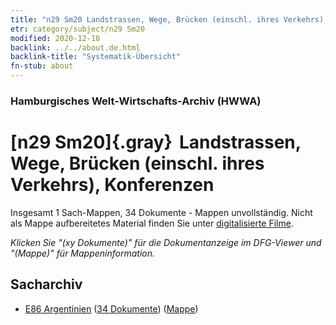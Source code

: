```yaml
---
title: "n29 Sm20 Landstrassen, Wege, Brücken (einschl. ihres Verkehrs), Konferenzen"
etr: category/subject/n29 Sm20
modified: 2020-12-18
backlink: ../../about.de.html
backlink-title: "Systematik-Übersicht"
fn-stub: about
---
```


### Hamburgisches Welt-Wirtschafts-Archiv (HWWA)
# [n29 Sm20]{.gray}&#8201; Landstrassen, Wege, Brücken (einschl. ihres Verkehrs), Konferenzen&#160; 




Insgesamt 1 Sach-Mappen, 34 Dokumente - Mappen unvollständig.
Nicht als Mappe aufbereitetes Material finden Sie unter [digitalisierte Filme](/film/h1_sh).

_Klicken Sie "(xy Dokumente)" für die Dokumentanzeige im DFG-Viewer und "(Mappe)" für Mappeninformation._

## Sacharchiv



- [E86 Argentinien](../../../geo/about.de.html#E86) (<a href="https://dfg-viewer.de/show/?tx_dlf[id]=https://pm20.zbw.eu/mets/sh/1416xx/141692/2159xx/215917/public.mets.de.xml" target="_blank">34 Dokumente</a>) ([Mappe](http://purl.org/pressemappe20/folder/sh/141692,215917))


